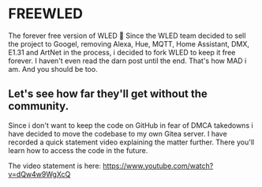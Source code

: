 # FREEWLED
The forever free version of WLED 🖕
Since the WLED team decided to sell the project to Googel, removing Alexa, Hue, MQTT, Home Assistant, DMX, E1.31 and ArtNet in the process, i decided to fork WLED to keep it free forever.
I haven't even read the darn post until the end. That's how MAD i am. And you should be too.

## Let's see how far they'll get without the community.
Since i don't want to keep the code on GitHub in fear of DMCA takedowns i have decided to move the codebase to my own Gitea server.
I have recorded a quick statement video explaining the matter further. There you'll learn how to access the code in the future.

The video statement is here: https://www.youtube.com/watch?v=dQw4w9WgXcQ
